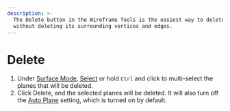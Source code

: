 ```yaml
---
description: >-
  The Delete button in the Wireframe Tools is the easiest way to delete a plane
  without deleting its surrounding vertices and edges.
---
```


# Delete

1. Under [Surface Mode](../../../mode/surface-mode.md), [Select](../../../basic-function/select.md) or hold `Ctrl` and click to multi-select the planes that will be deleted.
2. Click Delete, and the selected planes will be deleted. It will also turn off the [Auto Plane](../../../advanced-function/auto-plane.md) setting, which is turned on by default.

